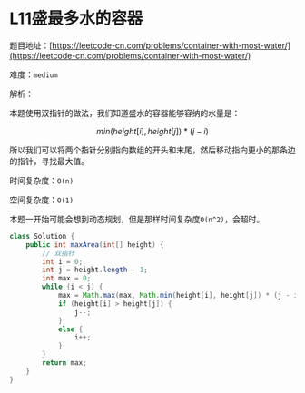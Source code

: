 # L11盛最多水的容器

题目地址：[https://leetcode-cn.com/problems/container-with-most-water/](https://leetcode-cn.com/problems/container-with-most-water/)

难度：`medium`

解析：

本题使用双指针的做法，我们知道盛水的容器能够容纳的水量是：

$$min(height[i], height[j]) * (j - i)$$

所以我们可以将两个指针分别指向数组的开头和末尾，然后移动指向更小的那条边的指针，寻找最大值。

时间复杂度：`O(n)`

空间复杂度：`O(1)`

本题一开始可能会想到动态规划，但是那样时间复杂度`O(n^2)`，会超时。

```Java
class Solution {
    public int maxArea(int[] height) {
        // 双指针
        int i = 0;
        int j = height.length - 1;
        int max = 0;
        while (i < j) {
            max = Math.max(max, Math.min(height[i], height[j]) * (j - i));
            if (height[i] > height[j]) {
                j--;
            }
            else {
                i++;
            }
        }
        return max;
    }
}
```

